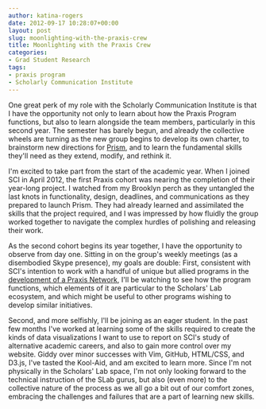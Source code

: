 ```yaml
---
author: katina-rogers
date: 2012-09-17 10:28:07+00:00
layout: post
slug: moonlighting-with-the-praxis-crew
title: Moonlighting with the Praxis Crew
categories:
- Grad Student Research
tags:
- praxis program
- Scholarly Communication Institute
---
```


One great perk of my role with the Scholarly Communication Institute is that I have the opportunity not only to learn about how the Praxis Program functions, but also to learn alongside the team members, particularly in this second year. The semester has barely begun, and already the collective wheels are turning as the new group begins to develop its own charter, to brainstorm new directions for [Prism](http://prism.scholarslab.org/), and to learn the fundamental skills they'll need as they extend, modify, and rethink it.

I'm excited to take part from the start of the academic year. When I joined SCI in April 2012, the first Praxis cohort was nearing the completion of their year-long project. I watched from my Brooklyn perch as they untangled the last knots in functionality, design, deadlines, and communications as they prepared to launch Prism. They had already learned and assimilated the skills that the project required, and I was impressed by how fluidly the group worked together to navigate the complex hurdles of polishing and releasing their work. 

As the second cohort begins its year together, I have the opportunity to observe from day one. Sitting in on the group's weekly meetings (as a disembodied Skype presence), my goals are double: First, consistent with SCI's intention to work with a handful of unique but allied programs in the [development of a Praxis Network](http://uvasci.org/current-work/graduate-education/), I'll be watching to see how the program functions, which elements of it are particular to the Scholars' Lab ecosystem, and which might be useful to other programs wishing to develop similar initiatives. 

Second, and more selfishly, I'll be joining as an eager student. In the past few months I've worked at learning some of the skills required to create the kinds of data visualizations I want to use to report on SCI's study of alternative academic careers, and also to gain more control over my website. Giddy over minor successes with Vim, GitHub, HTML/CSS, and D3.js, I've tasted the Kool-Aid, and am excited to learn more. Since I'm not physically in the Scholars' Lab space, I'm not only looking forward to the technical instruction of the SLab gurus, but also (even more) to the collective nature of the process as we all go a bit out of our comfort zones, embracing the challenges and failures that are a part of learning new skills. 
